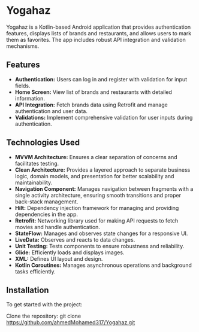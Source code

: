 # Yogahaz

Yogahaz is a Kotlin-based Android application that provides authentication features, displays lists of brands and restaurants, and allows users to mark them as favorites. The app includes robust API integration and validation mechanisms.

## Features

- **Authentication:** Users can log in and register with validation for input fields.
- **Home Screen:** View list of brands and restaurants with detailed information.
- **API Integration:** Fetch brands data using Retrofit and manage authentication and user data.
- **Validations:** Implement comprehensive validation for user inputs during authentication.

## Technologies Used

- **MVVM Architecture:** Ensures a clear separation of concerns and facilitates testing.
- **Clean Architecture:** Provides a layered approach to separate business logic, domain models, and presentation for better scalability and maintainability.
- **Navigation Component:** Manages navigation between fragments with a single activity architecture, ensuring smooth transitions and proper back-stack management.
- **Hilt:** Dependency injection framework for managing and providing dependencies in the app.
- **Retrofit:** Networking library used for making API requests to fetch movies and handle authentication.
- **StateFlow:** Manages and observes state changes for a responsive UI.
- **LiveData:** Observes and reacts to data changes.
- **Unit Testing:** Tests components to ensure robustness and reliability.
- **Glide:** Efficiently loads and displays images.
- **XML:** Defines UI layout and design.
- **Kotlin Coroutines:** Manages asynchronous operations and background tasks efficiently.

## Installation

To get started with the project:

Clone the repository:
git clone https://github.com/ahmedMohamed317/Yogahaz.git

